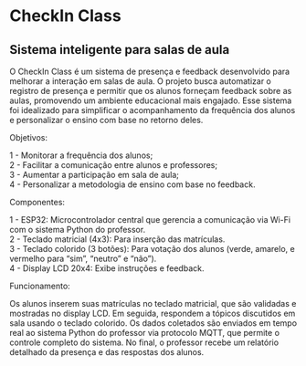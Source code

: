 # CheckIn Class
## Sistema inteligente para salas de aula
O CheckIn Class é um sistema de presença e feedback desenvolvido para melhorar a interação em salas de aula.
O projeto busca automatizar o registro de presença e permitir que os alunos forneçam feedback sobre as aulas, promovendo um ambiente educacional mais engajado.
Esse sistema foi idealizado para simplificar o acompanhamento da frequência dos alunos e personalizar o ensino com base no retorno deles.

Objetivos:<br>

1 - Monitorar a frequência dos alunos;<br>
2 - Facilitar a comunicação entre alunos e professores;<br>
3 - Aumentar a participação em sala de aula;<br>
4 - Personalizar a metodologia de ensino com base no feedback.<br>

Componentes:<br>

1 - ESP32: Microcontrolador central que gerencia a comunicação via Wi-Fi com o sistema Python do professor.<br>
2 - Teclado matricial (4x3): Para inserção das matrículas.<br>
3 - Teclado colorido (3 botões): Para votação dos alunos (verde, amarelo, e vermelho para “sim”, “neutro” e “não”).<br>
4 - Display LCD 20x4: Exibe instruções e feedback.<br>

Funcionamento:<br>

Os alunos inserem suas matrículas no teclado matricial, que são validadas e mostradas no display LCD. Em seguida, respondem a tópicos discutidos em sala usando o teclado colorido.
Os dados coletados são enviados em tempo real ao sistema Python do professor via protocolo MQTT, que permite o controle completo do sistema.
No final, o professor recebe um relatório detalhado da presença e das respostas dos alunos.<br>

<!--Acesso ao [Vídeo de apresentação](https://youtu.be/6DZz4nTwumk)
